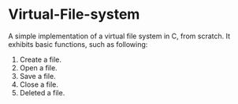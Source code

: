 # Virtual-File-system

A simple implementation of a virtual file system in C, from scratch. It exhibits basic functions, such as following:

1. Create a file.
2. Open a file.
3. Save a file.
4. Close a file.
5. Deleted a file.
